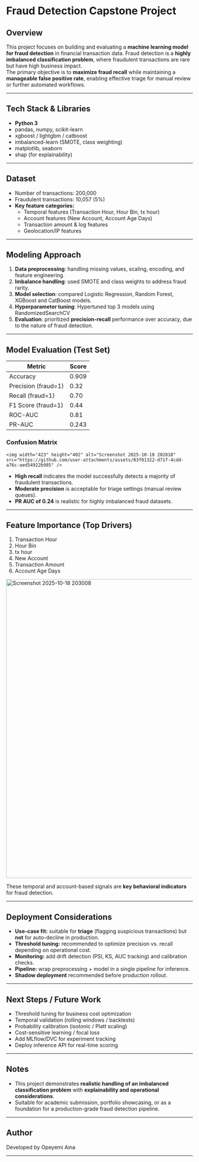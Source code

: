 # Fraud Detection Capstone Project 

## Overview
This project focuses on building and evaluating a **machine learning model for fraud detection** in financial transaction data. Fraud detection is a **highly imbalanced classification problem**, where fraudulent transactions are rare but have high business impact.  
The primary objective is to **maximize fraud recall** while maintaining a **manageable false positive rate**, enabling effective triage for manual review or further automated workflows.

---

## Tech Stack & Libraries
- **Python 3**
- pandas, numpy, scikit-learn
- xgboost / lightgbm / catboost
- imbalanced-learn (SMOTE, class weighting)
- matplotlib, seaborn
- shap (for explainability)

---

## Dataset
- Number of transactions: 200,000  
- Fraudulent transactions: 10,057 (5%)  
- **Key feature categories:**
  - Temporal features (Transaction Hour, Hour Bin, tx hour)
  - Account features (New Account, Account Age Days)
  - Transaction amount & log features
  - Geolocation/IP features

---

## Modeling Approach
1. **Data preprocessing**: handling missing values, scaling, encoding, and feature engineering.  
2. **Imbalance handling**: used SMOTE and class weights to address fraud rarity.  
3. **Model selection**: compared Logistic Regression, Random Forest, XGBoost and CatBoost models. 
4. **Hyperparameter tuning**: Hypertuned top 3 models using RandomizedSearchCV 
4. **Evaluation**: prioritized **precision-recall** performance over accuracy, due to the nature of fraud detection.

---

## Model Evaluation (Test Set)
| Metric                | Score       |
|------------------------|------------|
| Accuracy              | 0.909      |
| Precision (fraud=1)   | 0.32       |
| Recall (fraud=1)      | 0.70       |
| F1 Score (fraud=1)    | 0.44       |
| ROC-AUC               | 0.81       |
| PR-AUC                | 0.243      |

### Confusion Matrix
```
<img width="423" height="402" alt="Screenshot 2025-10-18 202818" src="https://github.com/user-attachments/assets/03f01322-d71f-4cdd-a76c-aed54922b985" />

```

- **High recall** indicates the model successfully detects a majority of fraudulent transactions.
- **Moderate precision** is acceptable for triage settings (manual review queues).
- **PR AUC of 0.24** is realistic for highly imbalanced fraud datasets.

---

## Feature Importance (Top Drivers)
1. Transaction Hour  
2. Hour Bin  
3. tx hour  
4. New Account  
5. Transaction Amount  
6. Account Age Days  

<img width="980" height="808" alt="Screenshot 2025-10-18 203008" src="https://github.com/user-attachments/assets/99cbbd59-41b2-4905-86f0-bfa803a8affd" />


These temporal and account-based signals are **key behavioral indicators** for fraud detection.

---

## Deployment Considerations
- **Use-case fit:** suitable for **triage** (flagging suspicious transactions) but **not** for auto-decline in production.  
- **Threshold tuning:** recommended to optimize precision vs. recall depending on operational cost.  
- **Monitoring:** add drift detection (PSI, KS, AUC tracking) and calibration checks.  
- **Pipeline:** wrap preprocessing + model in a single pipeline for inference.  
- **Shadow deployment** recommended before production rollout.

---

## Next Steps / Future Work
- Threshold tuning for business cost optimization  
- Temporal validation (rolling windows / backtests)  
- Probability calibration (isotonic / Platt scaling)  
- Cost-sensitive learning / focal loss  
- Add MLflow/DVC for experiment tracking  
- Deploy inference API for real-time scoring

---

## Notes
- This project demonstrates **realistic handling of an imbalanced classification problem** with **explainability and operational considerations**.  
- Suitable for academic submission, portfolio showcasing, or as a foundation for a production-grade fraud detection pipeline.

---

## Author
Developed by Opeyemi Aina

---
